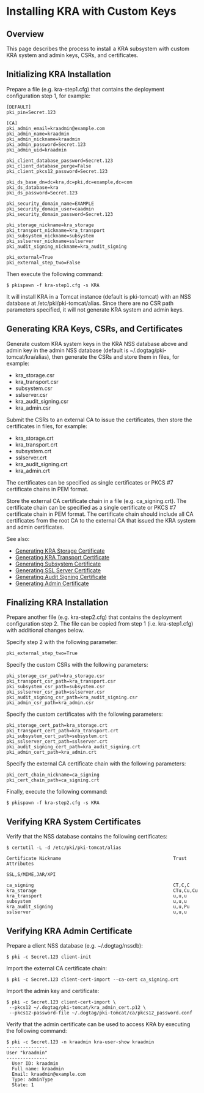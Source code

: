 Installing KRA with Custom Keys
===============================

Overview
--------

This page describes the process to install a KRA subsystem with custom KRA system and admin keys, CSRs, and certificates.

Initializing KRA Installation
-----------------------------

Prepare a file (e.g. kra-step1.cfg) that contains the deployment configuration step 1, for example:

```
[DEFAULT]
pki_pin=Secret.123

[CA]
pki_admin_email=kraadmin@example.com
pki_admin_name=kraadmin
pki_admin_nickname=kraadmin
pki_admin_password=Secret.123
pki_admin_uid=kraadmin

pki_client_database_password=Secret.123
pki_client_database_purge=False
pki_client_pkcs12_password=Secret.123

pki_ds_base_dn=dc=kra,dc=pki,dc=example,dc=com
pki_ds_database=kra
pki_ds_password=Secret.123

pki_security_domain_name=EXAMPLE
pki_security_domain_user=caadmin
pki_security_domain_password=Secret.123

pki_storage_nickname=kra_storage
pki_transport_nickname=kra_transport
pki_subsystem_nickname=subsystem
pki_sslserver_nickname=sslserver
pki_audit_signing_nickname=kra_audit_signing

pki_external=True
pki_external_step_two=False
```

Then execute the following command:

```
$ pkispawn -f kra-step1.cfg -s KRA
```

It will install KRA in a Tomcat instance (default is pki-tomcat) with an NSS database at /etc/pki/pki-tomcat/alias. Since there are no CSR path parameters specified, it will not generate KRA system and admin keys.

Generating KRA Keys, CSRs, and Certificates
-------------------------------------------

Generate custom KRA system keys in the KRA NSS database above and admin key in the admin NSS database (default is ~/.dogtag/pki-tomcat/kra/alias), then generate the CSRs and store them in files, for example:
* kra_storage.csr
* kra_transport.csr
* subsystem.csr
* sslserver.csr
* kra_audit_signing.csr
* kra_admin.csr

Submit the CSRs to an external CA to issue the certificates, then store the certificates in files, for example:
* kra_storage.crt
* kra_transport.crt
* subsystem.crt
* sslserver.crt
* kra_audit_signing.crt
* kra_admin.crt

The certificates can be specified as single certificates or PKCS #7 certificate chains in PEM format.

Store the external CA certificate chain in a file (e.g. ca_signing.crt). The certificate chain can be specified as a single certificate or PKCS #7 certificate chain in PEM format. The certificate chain should include all CA certificates from the root CA to the external CA that issued the KRA system and admin certificates.

See also:
* [Generating KRA Storage Certificate](http://www.dogtagpki.org/wiki/Generating_KRA_Storage_Certificate)
* [Generating KRA Transport Certificate](http://www.dogtagpki.org/wiki/Generating_KRA_Transport_Certificate)
* [Generating Subsystem Certificate](http://www.dogtagpki.org/wiki/Generating_Subsystem_Certificate)
* [Generating SSL Server Certificate](http://www.dogtagpki.org/wiki/Generating_SSL_Server_Certificate)
* [Generating Audit Signing Certificate](http://www.dogtagpki.org/wiki/Generating_Audit_Signing_Certificate)
* [Generating Admin Certificate](http://www.dogtagpki.org/wiki/Generating_Admin_Certificate)

Finalizing KRA Installation
---------------------------

Prepare another file (e.g. kra-step2.cfg) that contains the deployment configuration step 2. The file can be copied from step 1 (i.e. kra-step1.cfg) with additional changes below.

Specify step 2 with the following parameter:

```
pki_external_step_two=True
```

Specify the custom CSRs with the following parameters:

```
pki_storage_csr_path=kra_storage.csr
pki_transport_csr_path=kra_transport.csr
pki_subsystem_csr_path=subsystem.csr
pki_sslserver_csr_path=sslserver.csr
pki_audit_signing_csr_path=kra_audit_signing.csr
pki_admin_csr_path=kra_admin.csr
```

Specify the custom certificates with the following parameters:

```
pki_storage_cert_path=kra_storage.crt
pki_transport_cert_path=kra_transport.crt
pki_subsystem_cert_path=subsystem.crt
pki_sslserver_cert_path=sslserver.crt
pki_audit_signing_cert_path=kra_audit_signing.crt
pki_admin_cert_path=kra_admin.crt
```

Specify the external CA certificate chain with the following parameters:

```
pki_cert_chain_nickname=ca_signing
pki_cert_chain_path=ca_signing.crt
```

Finally, execute the following command:

```
$ pkispawn -f kra-step2.cfg -s KRA
```

Verifying KRA System Certificates
---------------------------------

Verify that the NSS database contains the following certificates:

```
$ certutil -L -d /etc/pki/pki-tomcat/alias

Certificate Nickname                                         Trust Attributes
                                                             SSL,S/MIME,JAR/XPI

ca_signing                                                   CT,C,C
kra_storage                                                  CTu,Cu,Cu
kra_transport                                                u,u,u
subsystem                                                    u,u,u
kra_audit_signing                                            u,u,Pu
sslserver                                                    u,u,u
```

Verifying KRA Admin Certificate
-------------------------------

Prepare a client NSS database (e.g. ~/.dogtag/nssdb):

```
$ pki -c Secret.123 client-init
```

Import the external CA certificate chain:

```
$ pki -c Secret.123 client-cert-import --ca-cert ca_signing.crt
```

Import the admin key and certificate:

```
$ pki -c Secret.123 client-cert-import \
 --pkcs12 ~/.dogtag/pki-tomcat/kra_admin_cert.p12 \
 --pkcs12-password-file ~/.dogtag/pki-tomcat/ca/pkcs12_password.conf
```

Verify that the admin certificate can be used to access KRA by executing the following command:

```
$ pki -c Secret.123 -n kraadmin kra-user-show kraadmin
---------------
User "kraadmin"
---------------
  User ID: kraadmin
  Full name: kraadmin
  Email: kraadmin@example.com
  Type: adminType
  State: 1
```
